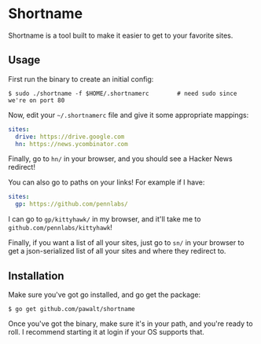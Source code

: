# Shortname

Shortname is a tool built to make it easier to get to your favorite sites.

## Usage

First run the binary to create an initial config:


```
$ sudo ./shortname -f $HOME/.shortnamerc        # need sudo since we're on port 80
```

Now, edit your `~/.shortnamerc` file and give it some appropriate mappings:

```yaml
sites:
  drive: https://drive.google.com
  hn: https://news.ycombinator.com
```

Finally, go to `hn/` in your browser, and you should see a Hacker News redirect!

You can also go to paths on your links! For example if I have:

```yaml
sites:
  gp: https://github.com/pennlabs/
```

I can go to `gp/kittyhawk/` in my browser, and it'll take me to `github.com/pennlabs/kittyhawk`!

Finally, if you want a list of all your sites, just go to `sn/` in your browser to get a json-serialized list of all your sites and where they redirect to.

## Installation

Make sure you've got go installed, and go get the package:

```
$ go get github.com/pawalt/shortname
```

Once you've got the binary, make sure it's in your path, and you're ready to roll. I recommend starting it at login if your OS supports that.
